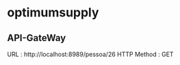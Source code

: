 # optimumsupply


API-GateWay
-----------
URL : http://localhost:8989/pessoa/26
HTTP Method : GET


